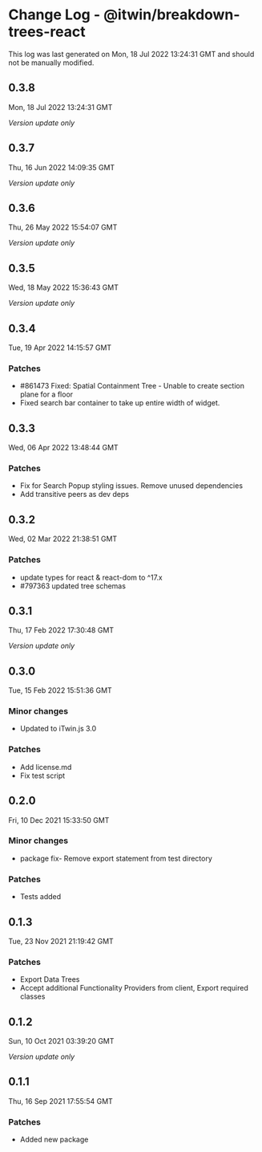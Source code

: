 # Change Log - @itwin/breakdown-trees-react

This log was last generated on Mon, 18 Jul 2022 13:24:31 GMT and should not be manually modified.

## 0.3.8
Mon, 18 Jul 2022 13:24:31 GMT

_Version update only_

## 0.3.7
Thu, 16 Jun 2022 14:09:35 GMT

_Version update only_

## 0.3.6
Thu, 26 May 2022 15:54:07 GMT

_Version update only_

## 0.3.5
Wed, 18 May 2022 15:36:43 GMT

_Version update only_

## 0.3.4
Tue, 19 Apr 2022 14:15:57 GMT

### Patches

- #861473 Fixed: Spatial Containment Tree - Unable to create section plane for a floor
- Fixed search bar container to take up entire width of widget.

## 0.3.3
Wed, 06 Apr 2022 13:48:44 GMT

### Patches

- Fix for Search Popup styling issues. Remove unused dependencies
- Add transitive peers as dev deps

## 0.3.2
Wed, 02 Mar 2022 21:38:51 GMT

### Patches

- update types for react & react-dom to ^17.x
- #797363 updated tree schemas

## 0.3.1
Thu, 17 Feb 2022 17:30:48 GMT

_Version update only_

## 0.3.0
Tue, 15 Feb 2022 15:51:36 GMT

### Minor changes

- Updated to iTwin.js 3.0

### Patches

- Add license.md
- Fix test script

## 0.2.0
Fri, 10 Dec 2021 15:33:50 GMT

### Minor changes

- package fix- Remove export statement from test directory

### Patches

- Tests added

## 0.1.3
Tue, 23 Nov 2021 21:19:42 GMT

### Patches

- Export Data Trees
- Accept additional Functionality Providers from client, Export required classes

## 0.1.2
Sun, 10 Oct 2021 03:39:20 GMT

_Version update only_

## 0.1.1
Thu, 16 Sep 2021 17:55:54 GMT

### Patches

- Added new package

